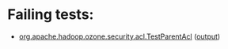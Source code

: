 # Failing tests: 

 * [org.apache.hadoop.ozone.security.acl.TestParentAcl](hadoop-ozone/ozone-manager/org.apache.hadoop.ozone.security.acl.TestParentAcl.txt) ([output](hadoop-ozone/ozone-manager/org.apache.hadoop.ozone.security.acl.TestParentAcl-output.txt))
